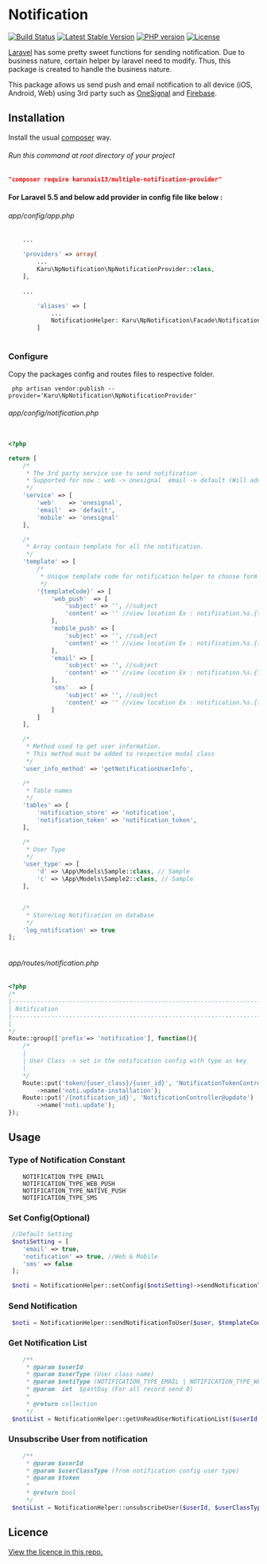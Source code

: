 # Notification 
[![Build Status](https://img.shields.io/github/forks/karunais13/multiple-notification-provider.svg)](https://github.com/karunais13/multiple-notification-provider)
[![Latest Stable Version](https://img.shields.io/packagist/v/karunais13/multiple-notification-provider.svg)](https://packagist.org/packages/karunais13/multiple-notification-provider)
[![PHP version](https://img.shields.io/packagist/php-v/karunais13/multiple-notification-provider.svg)](https://packagist.org/packages/karunais13/multiple-notification-provider)
[![License](https://img.shields.io/github/license/karunais13/multiple-notification-provider.svg)](https://github.com/karunais13/multiple-notification-provider)

[Laravel](http://laravel.com/) has some pretty sweet functions for sending notification. Due to business nature, certain helper by laravel need to modify. Thus, this package is created to handle the business nature.

This package allows us send push and email notification to all device (iOS, Android, Web) using 3rd party such as [OneSignal](https://github.com/berkayk/laravel-onesignal) and [Firebase](https://firebase.google.com).
## Installation

Install the usual [composer](https://getcomposer.org/) way.

###### Run this command at root directory of your project
```json
"composer require karunais13/multiple-notification-provider"
```

#### For Laravel 5.5 and below add provider in config file like below : 
###### app/config/app.php 
```php
	...
	
	'providers' => array(
		...
		Karu\NpNotification\NpNotificationProvider::class,
	],
	
	...

        'aliases' => [
            ...
            NotificationHelper: Karu\NpNotification\Facade\NotificationFacade::class
        ]
```
#

### Configure

Copy the packages config and routes files to respective folder.

```
 php artisan vendor:publish --provider='Karu\NpNotification\NpNotificationProvider'
```

###### app/config/notification.php

```php

<?php

return [
    /*
     * The 3rd party service use to send notification .
     * Supported for now : web -> onesignal  email -> default (Will add in more service in feature)
     */
    'service' => [
        'web'    => 'onesignal',
        'email'  => 'default',
        'mobile' => 'onesignal'
    ],

    /*
     * Array contain template for all the notification.
     */
    'template' => [
        /*
         * Unique template code for notification helper to choose form the view folder.
         */
        '{templateCode}' => [
            'web_push'  => [
                'subject' => '', //subject
                'content' => '' //view location Ex : notification.%s.{templateCode}.pic.email_subject (%s -> country_code)
            ],
            'mobile_push' => [
                'subject' => '', //subject
                'content' => '' //view location Ex : notification.%s.{templateCode}.pic.email_subject (%s -> country_code)
            ],
            'email' => [
                'subject' => '', //subject
                'content' => '' //view location Ex : notification.%s.{templateCode}.pic.email_subject (%s -> country_code)
            ],
            'sms'   => [
                'subject' => '', //subject
                'content' => '' //view location Ex : notification.%s.{templateCode}.pic.email_subject (%s -> country_code)
            ]
        ]
    ],

    /*
     * Method used to get user information.
     * This method must be added to respective modal class
     */
    'user_info_method' => 'getNotificationUserInfo',

    /*
     * Table names
     */
    'tables' => [
        'notification_store' => 'notification',
        'notification_token' => 'notification_token',
    ],

    /*
     * User Type
     */
    'user_type' => [
        'd' => \App\Models\Sample::class, // Sample
        'c' => \App\Models\Sample2::class, // Sample
    ],


    /*
     * Store/Log Notification on database
     */
    'log_notification' => true
];
    
```

###### app/routes/notification.php
```php
<?php
/*
|--------------------------------------------------------------------------
| Notification
|--------------------------------------------------------------------------
|
*/
Route::group(['prefix'=> 'notification'], function(){
    /*
    |
    | User Class -> set in the notification config with type as key
    |
    */
    Route::put('token/{user_class}/{user_id}', 'NotificationTokenController@update')
        ->name('noti.update-installation');
    Route::put('/{notification_id}', 'NotificationController@update')
        ->name('noti.update');
});

```

## Usage

### Type of Notification Constant 
        NOTIFICATION_TYPE_EMAIL 
        NOTIFICATION_TYPE_WEB_PUSH    
        NOTIFICATION_TYPE_NATIVE_PUSH 
        NOTIFICATION_TYPE_SMS          

### Set Config(Optional) 

```php
 //Default Setting
 $notiSetting = [
    'email' => true,
    'notification' => true, //Web & Mobile
    'sms' => false
 ];

 $noti = NotificationHelper::setConfig($notiSetting)->sendNotificationToUser($user, $templateCode, $extraParam);

```

### Send Notification

```php
 $noti = NotificationHelper::sendNotificationToUser($user, $templateCode, $extraParam);
```

### Get Notification List

```php
    /**
     * @param $userId
     * @param $userType (User class name)
     * @param $notiType (NOTIFICATION_TYPE_EMAIL | NOTIFICATION_TYPE_WEB_PUSH | NOTIFICATION_TYPE_NATIVE_PUSH | NOTIFICATION_TYPE_SMS)
     * @param  int  $pastDay (For all record send 0) 
     *
     * @return collection
     */
 $notiList = NotificationHelper::getUnReadUserNotificationList($userId, $userType, $notiType, $pastDay);
```

### Unsubscribe User from notification

```php
    /**
     * @param $userId
     * @param $userClassType (from notification config user type) 
     * @param $token
     *
     * @return bool
     */
 $notiList = NotificationHelper::unsubscribeUser($userId, $userClassType, $token);
```

## Licence

[View the licence in this repo.](https://github.com/karunais13/np-notification/blob/master/LICENSE)
